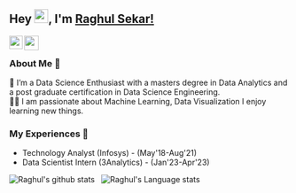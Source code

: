 ## Hey   <img src="https://github.com/TheDudeThatCode/TheDudeThatCode/blob/master/Assets/Hi.gif" width="25px" height="25px">, I'm [Raghul Sekar!](https://www.linkedin.com/in/sekarraghul/)
<!--
**isupersky/isupersky** is a ✨ _special_ ✨ repository because its `README.md` (this file) appears on your GitHub profile.

Here are some ideas to get you started:

- 🔭 I’m currently working on ...
- 🌱 I’m currently learning ...
- 👯 I’m looking to collaborate on ...
- 🤔 I’m looking for help with ...
- 💬 Ask me about ...
- 📫 How to reach me: ...
- 😄 Pronouns: ...
- ⚡ Fun fact: ...
-->


<a href="https://www.linkedin.com/in/sekarraghul/">
  <img align="left" width="24px" src="https://cdn.jsdelivr.net/npm/simple-icons@v3/icons/linkedin.svg"  />
</a>
<a href="mailto:sekar.r@northeastern.edu">
  <img align="left" width="26px" src="https://cdn.jsdelivr.net/npm/simple-icons@v3/icons/gmail.svg" />
</a>


<br />

### About Me 🚀
🌱 I’m a Data Science Enthusiast with a masters degree in Data Analytics and a post graduate certification in Data Science Engineering. </br>
👨‍💻  I am passionate about Machine Learning, Data Visualization I enjoy learning new things. </br>

### My Experiences 🙌
- Technology Analyst (Infosys) - (May'18-Aug'21)
- Data Scientist Intern (3Analytics) - (Jan'23-Apr'23)

![Raghul's github stats](https://github-readme-stats.vercel.app/api?username=raghul2008&show_icons=true&hide_border=true)&nbsp;&nbsp;
![Raghul's Language stats](https://github-readme-stats-eight-theta.vercel.app/api/top-langs/?username=2008&layout=compact&langs_count=8&hide_border=true)
<br />


<!-- ![visitors](https://visitor-badge.laobi.icu/badge?page_id=bharat-sunny.bharat-sunny) -->

